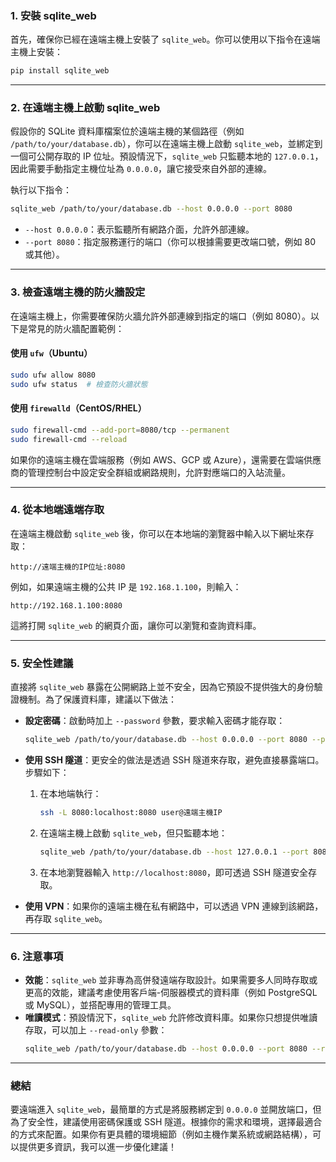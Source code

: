 
### 1. 安裝 sqlite_web
首先，確保你已經在遠端主機上安裝了 `sqlite_web`。你可以使用以下指令在遠端主機上安裝：
```bash
pip install sqlite_web
```

---

### 2. 在遠端主機上啟動 sqlite_web
假設你的 SQLite 資料庫檔案位於遠端主機的某個路徑（例如 `/path/to/your/database.db`），你可以在遠端主機上啟動 `sqlite_web`，並綁定到一個可公開存取的 IP 位址。預設情況下，`sqlite_web` 只監聽本地的 `127.0.0.1`，因此需要手動指定主機位址為 `0.0.0.0`，讓它接受來自外部的連線。

執行以下指令：
```bash
sqlite_web /path/to/your/database.db --host 0.0.0.0 --port 8080
```
- `--host 0.0.0.0`：表示監聽所有網路介面，允許外部連線。
- `--port 8080`：指定服務運行的端口（你可以根據需要更改端口號，例如 80 或其他）。

---

### 3. 檢查遠端主機的防火牆設定
在遠端主機上，你需要確保防火牆允許外部連線到指定的端口（例如 8080）。以下是常見的防火牆配置範例：

#### 使用 `ufw`（Ubuntu）
```bash
sudo ufw allow 8080
sudo ufw status  # 檢查防火牆狀態
```

#### 使用 `firewalld`（CentOS/RHEL）
```bash
sudo firewall-cmd --add-port=8080/tcp --permanent
sudo firewall-cmd --reload
```

如果你的遠端主機在雲端服務（例如 AWS、GCP 或 Azure），還需要在雲端供應商的管理控制台中設定安全群組或網路規則，允許對應端口的入站流量。

---

### 4. 從本地端遠端存取
在遠端主機啟動 `sqlite_web` 後，你可以在本地端的瀏覽器中輸入以下網址來存取：
```
http://遠端主機的IP位址:8080
```
例如，如果遠端主機的公共 IP 是 `192.168.1.100`，則輸入：
```
http://192.168.1.100:8080
```
這將打開 `sqlite_web` 的網頁介面，讓你可以瀏覽和查詢資料庫。

---

### 5. 安全性建議
直接將 `sqlite_web` 暴露在公開網路上並不安全，因為它預設不提供強大的身份驗證機制。為了保護資料庫，建議以下做法：
- **設定密碼**：啟動時加上 `--password` 參數，要求輸入密碼才能存取：
  ```bash
  sqlite_web /path/to/your/database.db --host 0.0.0.0 --port 8080 --password 你的密碼
  ```
- **使用 SSH 隧道**：更安全的做法是透過 SSH 隧道來存取，避免直接暴露端口。步驟如下：
  1. 在本地端執行：
     ```bash
     ssh -L 8080:localhost:8080 user@遠端主機IP
     ```
  2. 在遠端主機上啟動 `sqlite_web`，但只監聽本地：
     ```bash
     sqlite_web /path/to/your/database.db --host 127.0.0.1 --port 8080
     ```
  3. 在本地瀏覽器輸入 `http://localhost:8080`，即可透過 SSH 隧道安全存取。

- **使用 VPN**：如果你的遠端主機在私有網路中，可以透過 VPN 連線到該網路，再存取 `sqlite_web`。

---

### 6. 注意事項
- **效能**：`sqlite_web` 並非專為高併發遠端存取設計。如果需要多人同時存取或更高的效能，建議考慮使用客戶端-伺服器模式的資料庫（例如 PostgreSQL 或 MySQL），並搭配專用的管理工具。
- **唯讀模式**：預設情況下，`sqlite_web` 允許修改資料庫。如果你只想提供唯讀存取，可以加上 `--read-only` 參數：
  ```bash
  sqlite_web /path/to/your/database.db --host 0.0.0.0 --port 8080 --read-only
  ```

---

### 總結
要遠端進入 `sqlite_web`，最簡單的方式是將服務綁定到 `0.0.0.0` 並開放端口，但為了安全性，建議使用密碼保護或 SSH 隧道。根據你的需求和環境，選擇最適合的方式來配置。如果你有更具體的環境細節（例如主機作業系統或網路結構），可以提供更多資訊，我可以進一步優化建議！
